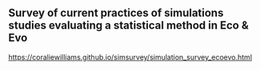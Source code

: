 ## Survey of current practices of simulations studies evaluating a statistical method in Eco & Evo

https://coraliewilliams.github.io/simsurvey/simulation_survey_ecoevo.html
